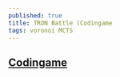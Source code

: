 ```yaml
---
published: true
title: TRON Battle (Codingame
tags: voronoi MCTS
---
```

## [Codingame](https://www.codingame.com/multiplayer/bot-programming/tron-battle)

